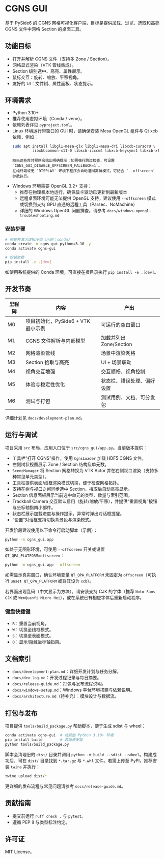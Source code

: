 # CGNS GUI

基于 PySide6 的 CGNS 网格可视化客户端，目标是提供加载、浏览、选取和高亮 CGNS 文件中网格 Section 的桌面工具。

## 功能目标

- 打开并解析 CGNS 文件（支持多 Zone / Section）。
- 网格显式渲染（VTK 管线集成）。
- Section 级别选中、高亮、属性展示。
- 鼠标交互：旋转、缩放、平移视角。
- 友好的 UI：文件树、属性面板、状态提示。

## 环境需求

- Python 3.10+
- 推荐使用虚拟环境（Conda / venv）。
- 依赖列表详见 `pyproject.toml`。
- Linux 环境运行带窗口的 GUI 时，请确保安装 Mesa OpenGL 组件与 Qt xcb 依赖，例如：
	```bash
	sudo apt install libgl1-mesa-glx libgl1-mesa-dri libxcb-cursor0 \
			 libxkbcommon-x11-0 libxcb-icccm4 libxcb-keysyms1 libxcb-xfixes0 libxcb-xinerama0
	```
	  缺失这些库时程序会给出明确提示；如需强行跳过检查，可设置 `CGNS_GUI_DISABLE_OFFSCREEN_FALLBACK=1`。
	  在纯终端或无 `DISPLAY` 环境下程序会自动退回离屏模式，可结合 `--offscreen` 参数执行。
- Windows 环境需要 OpenGL 3.2+ 支持：
	- 推荐在物理机本地运行，确保显卡驱动已更新到最新版本
	- 远程桌面环境可能无法提供 OpenGL 支持，建议使用 `--offscreen` 模式或切换到支持 GPU 直通的远程工具（Parsec、NoMachine）
	- 详细的 Windows OpenGL 问题排查，请参考 `docs/windows-opengl-troubleshooting.md`

### 安装步骤

```bash
# 创建并激活虚拟环境（示例：conda）
conda create -n cgns-gui python=3.10 -y
conda activate cgns-gui

# 安装依赖
pip install -e .[dev]
```

如使用系统提供的 Conda 环境，可直接在根目录执行 `pip install -e .[dev]`。

## 开发节奏

| 里程碑 | 内容 | 产出 |
| --- | --- | --- |
| M0 | 项目初始化，PySide6 + VTK 最小示例 | 可运行的空白窗口 |
| M1 | CGNS 文件解析与内部模型 | 加载并列出 Zone/Section |
| M2 | 网格渲染管线 | 场景中渲染网格 |
| M3 | Section 拾取与高亮 | UI + 场景联动 |
| M4 | 视角交互增强 | 交互顺畅、视角控制 |
| M5 | 体验与稳定性优化 | 状态栏、错误处理、偏好设置 |
| M6 | 测试与打包 | 测试用例、文档、可分发包 |

详细计划见 `docs/development-plan.md`。

## 运行与调试

项目采用 `src` 布局，应用入口位于 `src/cgns_gui/app.py`。当前版本提供：

- 工具栏“打开 CGNS”操作，使用 `CgnsLoader` 加载 HDF5 CGNS 文件。
- 左侧树状视图展示 Zone / Section 结构及单元数。
- `SceneManager` 将 Section 网格转换为 VTK Actor 并在右侧视口渲染（支持多种常见单元类型）。
- 工具栏提供表面/线框渲染模式切换，便于检查网格拓扑。
- 支持在树与视口之间同步选中 Section，拾取后自动高亮显示。
- Section 信息面板展示当前选中单元的类型、数量与索引范围。
- Trackball Camera 交互默认启用（旋转/缩放/平移），并提供“重置视角”按钮与坐标轴指南小部件。
- 状态栏展示加载进度与操作提示，异常时弹出对话框提醒。
- “设置”对话框支持切换背景色与渲染模式。

开发阶段建议使用以下命令行启动脚本（示例）：

```bash
python -m cgns_gui.app
```

如处于无图形环境，可使用 `--offscreen` 开关或设置 `QT_QPA_PLATFORM=offscreen`：

```bash
python -m cgns_gui.app --offscreen
```

如需显示真实窗口，确认环境变量 `QT_QPA_PLATFORM` 未固定为 `offscreen`（可执行 `unset QT_QPA_PLATFORM` 或将其设为 `xcb`）。

若界面出现乱码（中文显示为方块），请安装支持 CJK 的字体（推荐 `Noto Sans CJK` 或 `WenQuanYi Micro Hei`），或在系统已有相应字体后重新启动程序。

### 键盘快捷键

- `R`：重置当前视角。
- `W`：切换至线框模式。
- `S`：切换至表面模式。
- `O`：显示/隐藏坐标轴指南。

## 文档索引

- `docs/development-plan.md`：详细开发计划与任务分解。
- `docs/dev-log.md`：开发过程记录与每日摘要。
- `docs/release-guide.md`：打包与发布流程说明。
- `docs/windows-setup.md`：Windows 平台环境搭建与依赖说明。
- `docs/architecture.md`（待补充）：模块设计与数据流。

## 打包与发布

项目提供 `tools/build_package.py` 帮助脚本，便于生成 sdist 与 wheel：

```bash
conda activate cgns-gui  # 或其他 Python 3.10+ 环境
pip install build        # 若尚未安装
python tools/build_package.py
```

脚本会清理旧的 `dist/` 目录并调用 `python -m build --sdist --wheel`。构建成功后，可在 `dist/` 目录找到 `*.tar.gz` 与 `*.whl` 文件。若需上传至 PyPI，推荐安装 `twine` 并执行：

```bash
twine upload dist/*
```

更详细的发布流程与常见问题请参考 `docs/release-guide.md`。

## 贡献指南

- 提交前运行 `ruff check .` 与 `pytest`。
- 遵循 PEP 8 与类型标注约定。

## 许可证

MIT License。
